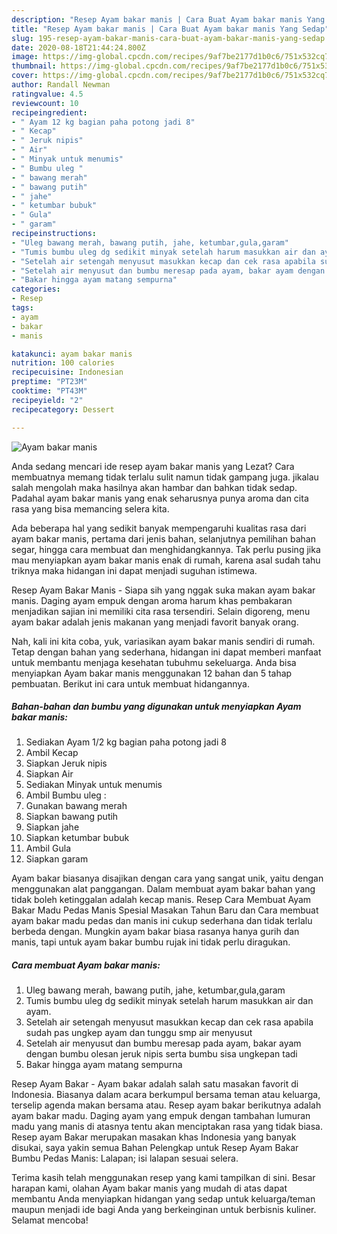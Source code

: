 ```yaml
---
description: "Resep Ayam bakar manis | Cara Buat Ayam bakar manis Yang Sedap"
title: "Resep Ayam bakar manis | Cara Buat Ayam bakar manis Yang Sedap"
slug: 195-resep-ayam-bakar-manis-cara-buat-ayam-bakar-manis-yang-sedap
date: 2020-08-18T21:44:24.800Z
image: https://img-global.cpcdn.com/recipes/9af7be2177d1b0c6/751x532cq70/ayam-bakar-manis-foto-resep-utama.jpg
thumbnail: https://img-global.cpcdn.com/recipes/9af7be2177d1b0c6/751x532cq70/ayam-bakar-manis-foto-resep-utama.jpg
cover: https://img-global.cpcdn.com/recipes/9af7be2177d1b0c6/751x532cq70/ayam-bakar-manis-foto-resep-utama.jpg
author: Randall Newman
ratingvalue: 4.5
reviewcount: 10
recipeingredient:
- " Ayam 12 kg bagian paha potong jadi 8"
- " Kecap"
- " Jeruk nipis"
- " Air"
- " Minyak untuk menumis"
- " Bumbu uleg "
- " bawang merah"
- " bawang putih"
- " jahe"
- " ketumbar bubuk"
- " Gula"
- " garam"
recipeinstructions:
- "Uleg bawang merah, bawang putih, jahe, ketumbar,gula,garam"
- "Tumis bumbu uleg dg sedikit minyak setelah harum masukkan air dan ayam."
- "Setelah air setengah menyusut masukkan kecap dan cek rasa apabila sudah pas ungkep ayam dan tunggu smp air menyusut"
- "Setelah air menyusut dan bumbu meresap pada ayam, bakar ayam dengan bumbu olesan jeruk nipis serta bumbu sisa ungkepan tadi"
- "Bakar hingga ayam matang sempurna"
categories:
- Resep
tags:
- ayam
- bakar
- manis

katakunci: ayam bakar manis 
nutrition: 100 calories
recipecuisine: Indonesian
preptime: "PT23M"
cooktime: "PT43M"
recipeyield: "2"
recipecategory: Dessert

---
```



![Ayam bakar manis](https://img-global.cpcdn.com/recipes/9af7be2177d1b0c6/751x532cq70/ayam-bakar-manis-foto-resep-utama.jpg)

Anda sedang mencari ide resep ayam bakar manis yang Lezat? Cara membuatnya memang tidak terlalu sulit namun tidak gampang juga. jikalau salah mengolah maka hasilnya akan hambar dan bahkan tidak sedap. Padahal ayam bakar manis yang enak seharusnya punya aroma dan cita rasa yang bisa memancing selera kita.

Ada beberapa hal yang sedikit banyak mempengaruhi kualitas rasa dari ayam bakar manis, pertama dari jenis bahan, selanjutnya pemilihan bahan segar, hingga cara membuat dan menghidangkannya. Tak perlu pusing jika mau menyiapkan ayam bakar manis enak di rumah, karena asal sudah tahu triknya maka hidangan ini dapat menjadi suguhan istimewa.

Resep Ayam Bakar Manis - Siapa sih yang nggak suka makan ayam bakar manis. Daging ayam empuk dengan aroma harum khas pembakaran menjadikan sajian ini memiliki cita rasa tersendiri. Selain digoreng, menu ayam bakar adalah jenis makanan yang menjadi favorit banyak orang.


Nah, kali ini kita coba, yuk, variasikan ayam bakar manis sendiri di rumah. Tetap dengan bahan yang sederhana, hidangan ini dapat memberi manfaat untuk membantu menjaga kesehatan tubuhmu sekeluarga. Anda bisa menyiapkan Ayam bakar manis menggunakan 12 bahan dan 5 tahap pembuatan. Berikut ini cara untuk membuat hidangannya.

<!--inarticleads1-->

##### Bahan-bahan dan bumbu yang digunakan untuk menyiapkan Ayam bakar manis:

1. Sediakan  Ayam 1/2 kg bagian paha potong jadi 8
1. Ambil  Kecap
1. Siapkan  Jeruk nipis
1. Siapkan  Air
1. Sediakan  Minyak untuk menumis
1. Ambil  Bumbu uleg :
1. Gunakan  bawang merah
1. Siapkan  bawang putih
1. Siapkan  jahe
1. Siapkan  ketumbar bubuk
1. Ambil  Gula
1. Siapkan  garam


Ayam bakar biasanya disajikan dengan cara yang sangat unik, yaitu dengan menggunakan alat panggangan. Dalam membuat ayam bakar bahan yang tidak boleh ketinggalan adalah kecap manis. Resep Cara Membuat Ayam Bakar Madu Pedas Manis Spesial Masakan Tahun Baru dan Cara membuat ayam bakar madu pedas dan manis ini cukup sederhana dan tidak terlalu berbeda dengan. Mungkin ayam bakar biasa rasanya hanya gurih dan manis, tapi untuk ayam bakar bumbu rujak ini tidak perlu diragukan. 

<!--inarticleads2-->

##### Cara membuat Ayam bakar manis:

1. Uleg bawang merah, bawang putih, jahe, ketumbar,gula,garam
1. Tumis bumbu uleg dg sedikit minyak setelah harum masukkan air dan ayam.
1. Setelah air setengah menyusut masukkan kecap dan cek rasa apabila sudah pas ungkep ayam dan tunggu smp air menyusut
1. Setelah air menyusut dan bumbu meresap pada ayam, bakar ayam dengan bumbu olesan jeruk nipis serta bumbu sisa ungkepan tadi
1. Bakar hingga ayam matang sempurna


Resep Ayam Bakar - Ayam bakar adalah salah satu masakan favorit di Indonesia. Biasanya dalam acara berkumpul bersama teman atau keluarga, terselip agenda makan bersama atau. Resep ayam bakar berikutnya adalah ayam bakar madu. Daging ayam yang empuk dengan tambahan lumuran madu yang manis di atasnya tentu akan menciptakan rasa yang tidak biasa. Resep ayam Bakar merupakan masakan khas Indonesia yang banyak disukai, saya yakin semua Bahan Pelengkap untuk Resep Ayam Bakar Bumbu Pedas Manis: Lalapan; isi lalapan sesuai selera. 

Terima kasih telah menggunakan resep yang kami tampilkan di sini. Besar harapan kami, olahan Ayam bakar manis yang mudah di atas dapat membantu Anda menyiapkan hidangan yang sedap untuk keluarga/teman maupun menjadi ide bagi Anda yang berkeinginan untuk berbisnis kuliner. Selamat mencoba!
